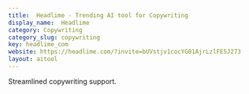 ```yaml
---
title:  Headlime - Trending AI tool for Copywriting
display_name:  Headlime
category: Copywriting
category_slug: copywriting
key: headlime_com
website: https://headlime.com/?invite=bUVstjv1cocYG01AjrLzlFE5J273
layout: aitool
---
```


Streamlined copywriting support.
